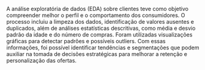 A análise exploratória de dados (EDA) sobre clientes teve como objetivo compreender melhor o perfil e o comportamento dos consumidores. O processo incluiu a limpeza dos dados, identificação de valores ausentes e duplicados, além de análises estatísticas descritivas, como média e desvio padrão da idade e do número de compras. Foram utilizadas visualizações gráficas para detectar padrões e possíveis outliers. Com essas informações, foi possível identificar tendências e segmentações que podem auxiliar na tomada de decisões estratégicas para melhorar a retenção e personalização das ofertas.
